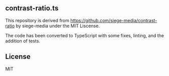 ## contrast-ratio.ts
This repository is derived from https://github.com/siege-media/contrast-ratio by siege-media under the MIT Liscense.

The code has been converted to TypeScript with some fixes, linting, and the addition of tests.

## License
MIT
